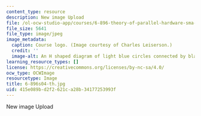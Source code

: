```yaml
---
content_type: resource
description: New image Upload
file: /ol-ocw-studio-app/courses/6-896-theory-of-parallel-hardware-sma-5511-spring-2004/415e089bd2f2621ca28b34177253993f_6-896s04-th.jpg
file_size: 5641
file_type: image/jpeg
image_metadata:
  caption: Course logo. (Image courtesy of Charles Leiserson.)
  credit: ''
  image-alt: An H shaped diagram of light blue circles connected by black lines.
learning_resource_types: []
license: https://creativecommons.org/licenses/by-nc-sa/4.0/
ocw_type: OCWImage
resourcetype: Image
title: 6-896s04-th.jpg
uid: 415e089b-d2f2-621c-a28b-34177253993f
---
```

New image Upload